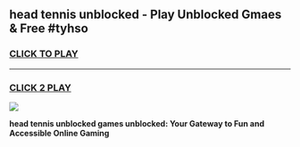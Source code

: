 
## head tennis unblocked - Play Unblocked Gmaes & Free #tyhso
<h3>
<a href="https://news.freeplayer.one?title=head_tennis_unblocked&ref=24F">CLICK TO PLAY</a></h3>
<hr>

<h3>
<a href="https://news.freeplayer.one?title=head_tennis_unblocked&ref=24F">CLICK 2 PLAY</a>
  
</h3>

<a href="https://news.freeplayer.one?title=head_tennis_unblocked&ref=24F/"><img src="https://clearcache.store/games.png"></a>


**head tennis unblocked games unblocked: Your Gateway to Fun and Accessible Online Gaming**
